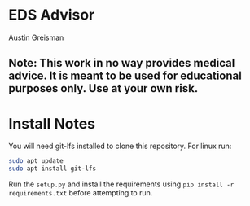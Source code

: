 # EDS Advisor
Austin Greisman
## Note: This work in no way provides medical advice. It is meant to be used for educational purposes only. Use at your own risk.

# Install Notes
You will need git-lfs installed to clone this repository.
For linux run: 
```bash
sudo apt update
sudo apt install git-lfs
```
Run the `setup.py` and install the requirements using `pip install -r requirements.txt` before attempting to run.
